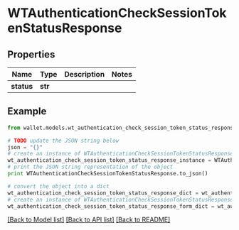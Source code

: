 # WTAuthenticationCheckSessionTokenStatusResponse


## Properties

Name | Type | Description | Notes
------------ | ------------- | ------------- | -------------
**status** | **str** |  | 

## Example

```python
from wallet.models.wt_authentication_check_session_token_status_response import WTAuthenticationCheckSessionTokenStatusResponse

# TODO update the JSON string below
json = "{}"
# create an instance of WTAuthenticationCheckSessionTokenStatusResponse from a JSON string
wt_authentication_check_session_token_status_response_instance = WTAuthenticationCheckSessionTokenStatusResponse.from_json(json)
# print the JSON string representation of the object
print WTAuthenticationCheckSessionTokenStatusResponse.to_json()

# convert the object into a dict
wt_authentication_check_session_token_status_response_dict = wt_authentication_check_session_token_status_response_instance.to_dict()
# create an instance of WTAuthenticationCheckSessionTokenStatusResponse from a dict
wt_authentication_check_session_token_status_response_form_dict = wt_authentication_check_session_token_status_response.from_dict(wt_authentication_check_session_token_status_response_dict)
```
[[Back to Model list]](../README.md#documentation-for-models) [[Back to API list]](../README.md#documentation-for-api-endpoints) [[Back to README]](../README.md)


